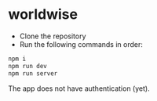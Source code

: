 # worldwise
 
- Clone the repository
- Run the following commands in order: 

```bash
npm i
npm run dev
npm run server
```
The app does not have authentication (yet). 

